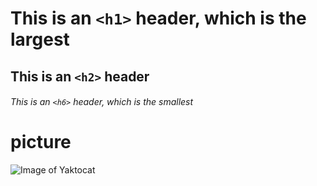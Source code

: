 # This is an `<h1>` header, which is the largest

## This is an `<h2>` header

###### This is an `<h6>` header, which is the smallest


# picture

![Image of Yaktocat](https://octodex.github.com/images/yaktocat.png)
